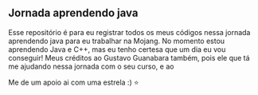 ## Jornada aprendendo java

Esse repositório é para eu registrar todos os meus códigos nessa jornada aprendendo java para eu trabalhar na Mojang. No momento estou aprendendo Java e C++, mas eu tenho certesa que um dia eu vou conseguir! Meus créditos ao Gustavo Guanabara também, pois ele que tá me ajudando nessa jornada com o seu curso, e ao

Me de um apoio ai com uma estrela :) ⭐
